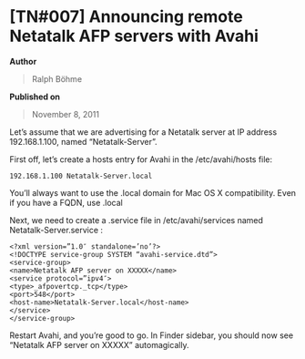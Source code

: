 # \[TN#007\] Announcing remote Netatalk AFP servers with Avahi

**Author**

> Ralph Böhme

**Published on**

> November 8, 2011

Let’s assume that we are advertising for a Netatalk server at IP address
192.168.1.100, named “Netatalk-Server”.

First off, let’s create a hosts entry for Avahi in the /etc/avahi/hosts
file:

```
192.168.1.100 Netatalk-Server.local
```

You’ll always want to use the .local domain for Mac OS X compatibility.
Even if you have a FQDN, use .local

Next, we need to create a .service file in /etc/avahi/services named
Netatalk-Server.service :

```
<?xml version=”1.0″ standalone=’no’?>
<!DOCTYPE service-group SYSTEM “avahi-service.dtd”>
<service-group>
<name>Netatalk AFP server on XXXXX</name>
<service protocol=”ipv4″>
<type>_afpovertcp._tcp</type>
<port>548</port>
<host-name>Netatalk-Server.local</host-name>
</service>
</service-group>
```

Restart Avahi, and you’re good to go. In Finder sidebar, you should now
see “Netatalk AFP server on XXXXX” automagically.
